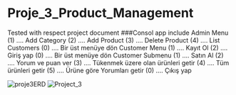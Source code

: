 # Proje_3_Product_Management
Tested with respect project document
###Consol app include
  Admin Menu
    (1) .... Add Category
	  (2) .... Add Product
	  (3) .... Delete Product
	  (4) .... List Customers
	  (0) .... Bir üst menüye dön
  Customer Menu
   	(1) .... Kayıt Ol
	  (2) .... Giriş yap
	  (0) .... Bir üst menüye dön
    Customer Submenu
    	(1) .... Satın Al
	    (2) .... Yorum ve puan ver
	    (3) .... Tükenmek üzere olan ürünleri getir
	    (4) .... Tüm ürünleri getir
	    (5) .... Ürüne göre Yorumları getir
	    (0) .... Çıkış yap

![proje3ERD](https://user-images.githubusercontent.com/113839940/213168097-25ee6c33-9068-41f3-959a-fd9d11a286f7.PNG)
![Project_3](https://user-images.githubusercontent.com/113839940/213169400-b120084a-bc49-4120-a774-b629f818fa65.JPG)
